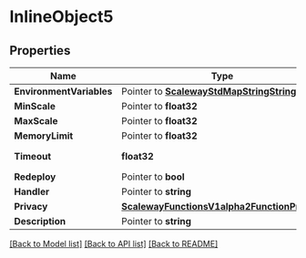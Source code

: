 # InlineObject5

## Properties

Name | Type | Description | Notes
------------ | ------------- | ------------- | -------------
**EnvironmentVariables** | Pointer to [**ScalewayStdMapStringStringValue**](scaleway.std.MapStringStringValue.md) |  | [optional] 
**MinScale** | Pointer to **float32** |  | [optional] 
**MaxScale** | Pointer to **float32** |  | [optional] 
**MemoryLimit** | Pointer to **float32** |  | [optional] 
**Timeout** | **float32** | (in milliseconds) | [optional] 
**Redeploy** | Pointer to **bool** |  | [optional] 
**Handler** | Pointer to **string** |  | [optional] 
**Privacy** | [**ScalewayFunctionsV1alpha2FunctionPrivacy**](scaleway.functions.v1alpha2.Function.Privacy.md) |  | [optional] 
**Description** | Pointer to **string** |  | [optional] 

[[Back to Model list]](../README.md#documentation-for-models) [[Back to API list]](../README.md#documentation-for-api-endpoints) [[Back to README]](../README.md)


